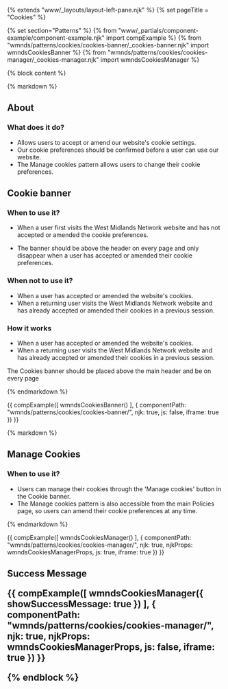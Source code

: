 {% extends "www/_layouts/layout-left-pane.njk" %} {% set pageTitle = "Cookies" %}

{% set section="Patterns" %}
{% from "www/_partials/component-example/component-example.njk" import compExample %}
{% from "wmnds/patterns/cookies/cookies-banner/_cookies-banner.njk" import wmndsCookiesBanner %}
{% from "wmnds/patterns/cookies/cookies-manager/_cookies-manager.njk" import wmndsCookiesManager %}


{% block content %}

{% markdown %}

## About

### What does it do?

  - Allows users to accept or amend our website's cookie settings.
  - Our cookie preferences should be confirmed before a user can use our website.
  - The Manage cookies pattern allows users to change their cookie preferences.



## Cookie banner

### When to use it?

- When a user first visits the West Midlands Network website and has not accepted or amended the cookie preferences.

- The banner should be above the header on every page and only disappear when a user has accepted or amended their
  cookie preferences.


### When not to use it?

  - When a user has accepted or amended the website's cookies.
  - When a returning user visits the West Midlands Network website and has already accepted or amended their cookies in a previous session.
  

### How it works

- When a user has accepted or amended the website's cookies.
- When a returning user visits the West Midlands Network website and has already accepted or amended their cookies in a previous session.

The Cookies banner should be placed above the main header and be on every page

{% endmarkdown %}

{{
  compExample([
    wmndsCookiesBanner()
  ],
  {
    componentPath: "wmnds/patterns/cookies/cookies-banner/",
    njk: true,
    js: false,
    iframe: true
  })
}}

{% markdown %}
<h2 id="cookies_manager">Manage Cookies

<h3>When to use it?</h3>

  - Users can manage their cookies through the 'Manage cookies' button in the Cookie banner.
  - The Manage cookies pattern is also accessible from the main Policies page, so users can amend their cookie preferences at any time.
  
{% endmarkdown %}

{{
  compExample([
    wmndsCookiesManager()
  ],
  {
    componentPath: "wmnds/patterns/cookies/cookies-manager/",
    njk: true,
    njkProps: wmndsCookiesManagerProps,
    js: true,
    iframe: true
  }) 
}}


<h2 id="cookies_manager_success_message">Success Message

{{
  compExample([
    wmndsCookiesManager({
      showSuccessMessage: true
    })
  ],
  {
    componentPath: "wmnds/patterns/cookies/cookies-manager/",
    njk: true,
    njkProps: wmndsCookiesManagerProps,
    js: false,
    iframe: true
  })
}}

{% endblock %}
